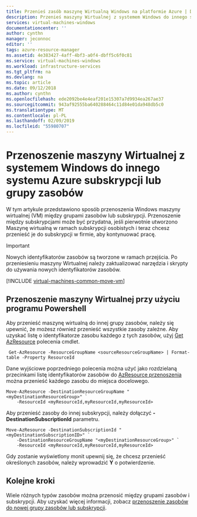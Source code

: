 ```yaml
---
title: Przenieś zasób maszynę Wirtualną Windows na platformie Azure | Dokumentacja firmy Microsoft
description: Przenieś maszyny Wirtualnej z systemem Windows do innego systemu Azure subskrypcji lub grupy zasobów w modelu wdrażania usługi Resource Manager.
services: virtual-machines-windows
documentationcenter: ''
author: cynthn
manager: jeconnoc
editor: ''
tags: azure-resource-manager
ms.assetid: 4e383427-4aff-4bf3-a0f4-dbff5c6f0c81
ms.service: virtual-machines-windows
ms.workload: infrastructure-services
ms.tgt_pltfrm: na
ms.devlang: na
ms.topic: article
ms.date: 09/12/2018
ms.author: cynthn
ms.openlocfilehash: ede2092be4e4eaf201e15307a7d9934ea267ae37
ms.sourcegitcommit: 943af92555ba640288464c11d84e01da948db5c0
ms.translationtype: MT
ms.contentlocale: pl-PL
ms.lasthandoff: 02/09/2019
ms.locfileid: "55980707"
---
```

# <a name="move-a-windows-vm-to-another-azure-subscription-or-resource-group"></a>Przenoszenie maszyny Wirtualnej z systemem Windows do innego systemu Azure subskrypcji lub grupy zasobów
W tym artykule przedstawiono sposób przenoszenia Windows maszyny wirtualnej (VM) między grupami zasobów lub subskrypcji. Przenoszenie między subskrypcjami może być przydatna, jeśli pierwotnie utworzono Maszynę wirtualną w ramach subskrypcji osobistych i teraz chcesz przenieść je do subskrypcji w firmie, aby kontynuować pracę.

> [!IMPORTANT]
>Nowych identyfikatorów zasobów są tworzone w ramach przejścia. Po przeniesieniu maszyny Wirtualnej należy zaktualizować narzędzia i skrypty do używania nowych identyfikatorów zasobów. 
> 
> 

[!INCLUDE [virtual-machines-common-move-vm](../../../includes/virtual-machines-common-move-vm.md)]

## <a name="use-powershell-to-move-a-vm"></a>Przenoszenie maszyny Wirtualnej przy użyciu programu Powershell

Aby przenieść maszynę wirtualną do innej grupy zasobów, należy się upewnić, że możesz również przenieść wszystkie zasoby zależne. Aby uzyskać listę o identyfikatorze zasobu każdego z tych zasobów, użyj [Get AzResource](https://docs.microsoft.com/powershell/module/az.resources/get-azresource) polecenia cmdlet.

```azurepowershell-interactive
 Get-AzResource -ResourceGroupName <sourceResourceGroupName> | Format-table -Property ResourceId 
```

Dane wyjściowe poprzedniego polecenia można użyć jako rozdzielaną przecinkami listę identyfikatorów zasobów do [AzResource przenoszenia](https://docs.microsoft.com/powershell/module/az.resources/move-azresource) można przenieść każdego zasobu do miejsca docelowego. 

```azurepowershell-interactive
Move-AzResource -DestinationResourceGroupName "<myDestinationResourceGroup>" `
    -ResourceId <myResourceId,myResourceId,myResourceId>
```
    
Aby przenieść zasoby do innej subskrypcji, należy dołączyć **- DestinationSubscriptionId** parametru. 

```azurepowershell-interactive
Move-AzResource -DestinationSubscriptionId "<myDestinationSubscriptionID>" `
    -DestinationResourceGroupName "<myDestinationResourceGroup>" `
    -ResourceId <myResourceId,myResourceId,myResourceId>
```


Gdy zostanie wyświetlony monit upewnij się, że chcesz przenieść określonych zasobów, należy wprowadzić **Y** o potwierdzenie.

## <a name="next-steps"></a>Kolejne kroki
Wiele różnych typów zasobów można przenosić między grupami zasobów i subskrypcji. Aby uzyskać więcej informacji, zobacz [przenoszenie zasobów do nowej grupy zasobów lub subskrypcji](../../resource-group-move-resources.md).    

